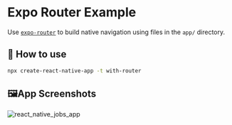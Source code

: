# Expo Router Example

Use [`expo-router`](https://expo.github.io/router) to build native navigation using files in the `app/` directory.

## 🚀 How to use

```sh
npx create-react-native-app -t with-router
```

## 🖼App Screenshots
![react_native_jobs_app](https://user-images.githubusercontent.com/102628115/226624932-d5db9908-8189-448e-aa47-ba42f1c5525a.jpg)
